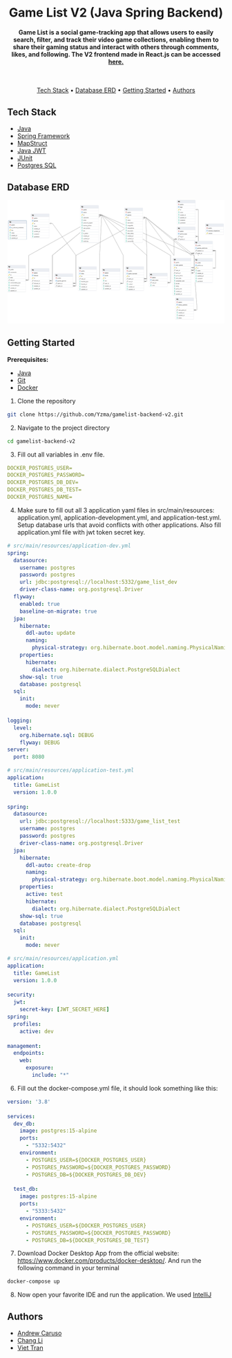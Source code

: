 <h1 align="center">
  Game List V2 (Java Spring Backend)
  <br>
</h1>

<h4 align="center">Game List is a social game-tracking app that allows users to easily search, filter, and track their video game collections, enabling them to share their gaming status and interact with others through comments, likes, and following. The V2 frontend made in React.js can be accessed <a href="https://github.com/Yzma/game-list-frontend-v2">here.</a></h4>
<br>

<p align="center">
  <a href="#tech-stack">Tech Stack</a> •
  <a href="#database-erd">Database ERD</a> •
  <a href="#getting-started">Getting Started</a> •
  <a href="#authors">Authors</a> 
</p>

## Tech Stack

- [Java](https://www.java.com/en/)
- [Spring Framework](https://spring.io/projects/spring-framework)
- [MapStruct](https://mapstruct.org/)
- [Java JWT](https://github.com/auth0/java-jwt)
- [JUnit](https://junit.org/junit5/)
- [Postgres SQL](https://www.postgresql.org/)

## Database ERD

![Database ERD](/Database%20ERD.png)

## Getting Started

**Prerequisites:**

- [Java](https://www.java.com/en/)
- [Git](https://git-scm.com)
- [Docker](https://www.docker.com/)

1. Clone the repository

```sh
git clone https://github.com/Yzma/gamelist-backend-v2.git
```

2. Navigate to the project directory

```sh
cd gamelist-backend-v2
```

3. Fill out all variables in .env file.

```yaml
DOCKER_POSTGRES_USER=
DOCKER_POSTGRES_PASSWORD=
DOCKER_POSTGRES_DB_DEV=
DOCKER_POSTGRES_DB_TEST=
DOCKER_POSTGRES_NAME=
```

4. Make sure to fill out all 3 application yaml files in src/main/resources: application.yml, application-development.yml, and application-test.yml. Setup database urls that avoid conflicts with other applications. Also fill application.yml file with jwt token secret key.
```yaml
# src/main/resources/application-dev.yml
spring:
  datasource:
    username: postgres
    password: postgres
    url: jdbc:postgresql://localhost:5332/game_list_dev
    driver-class-name: org.postgresql.Driver
  flyway:
    enabled: true
    baseline-on-migrate: true
  jpa:
    hibernate:
      ddl-auto: update
      naming:
        physical-strategy: org.hibernate.boot.model.naming.PhysicalNamingStrategyStandardImpl
    properties:
      hibernate:
        dialect: org.hibernate.dialect.PostgreSQLDialect
    show-sql: true
    database: postgresql
  sql:
    init:
      mode: never

logging:
  level:
    org.hibernate.sql: DEBUG
    flyway: DEBUG
server:
  port: 8080

```

```yaml
# src/main/resources/application-test.yml
application:
  title: GameList
  version: 1.0.0

spring:
  datasource:
    url: jdbc:postgresql://localhost:5333/game_list_test
    username: postgres
    password: postgres
    driver-class-name: org.postgresql.Driver
  jpa:
    hibernate:
      ddl-auto: create-drop
      naming:
        physical-strategy: org.hibernate.boot.model.naming.PhysicalNamingStrategyStandardImpl
    properties:
      active: test
      hibernate:
        dialect: org.hibernate.dialect.PostgreSQLDialect
    show-sql: true
    database: postgresql
  sql:
    init:
      mode: never

```

```yaml
# src/main/resources/application.yml
application:
  title: GameList
  version: 1.0.0

security:
  jwt:
    secret-key: [JWT_SECRET_HERE]
spring:
  profiles:
    active: dev

management:
  endpoints:
    web:
      exposure:
        include: "*"

```

6. Fill out the docker-compose.yml file, it should look something like this:

```yaml
version: '3.8'

services:
  dev_db:
    image: postgres:15-alpine
    ports:
      - "5332:5432"
    environment:
      - POSTGRES_USER=${DOCKER_POSTGRES_USER}
      - POSTGRES_PASSWORD=${DOCKER_POSTGRES_PASSWORD}
      - POSTGRES_DB=${DOCKER_POSTGRES_DB_DEV}

  test_db:
    image: postgres:15-alpine
    ports:
      - "5333:5432"
    environment:
      - POSTGRES_USER=${DOCKER_POSTGRES_USER}
      - POSTGRES_PASSWORD=${DOCKER_POSTGRES_PASSWORD}
      - POSTGRES_DB=${DOCKER_POSTGRES_DB_TEST}
```
7. Download Docker Desktop App from the official website: https://www.docker.com/products/docker-desktop/. And run the following command in your terminal

```sh
docker-compose up
```

8. Now open your favorite IDE and run the application. We used [IntelliJ](https://www.jetbrains.com/idea/)

## Authors

- <a href="https://github.com/Yzma">Andrew Caruso</a>
- <a href="https://github.com/changLiCoding">Chang Li<a>
- <a href="https://github.com/tienviet10">Viet Tran<a>
